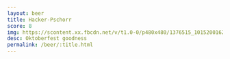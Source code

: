 ```yaml
---
layout: beer
title: Hacker-Pschorr
score: 8
img: https://scontent.xx.fbcdn.net/v/t1.0-0/p480x480/1376515_10152001625798745_1787795583_n.jpg?oh=0ffc621834b178ea7e25914649a4e897&oe=58C57D4A
desc: Oktoberfest goodness
permalink: /beer/:title.html
---
```

